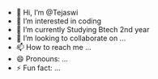- 👋 Hi, I’m @Tejaswi
- 👀 I’m interested in coding 
- 🌱 I’m currently Studying Btech 2nd year 
- 💞️ I’m looking to collaborate on ...
- 📫 How to reach me ...
- 😄 Pronouns: ...
- ⚡ Fun fact: ...

<!---
Tejaswimadastu/Tejaswimadastu is a ✨ special ✨ repository because its `README.md` (this file) appears on your GitHub profile.
You can click the Preview link to take a look at your changes.
--->
